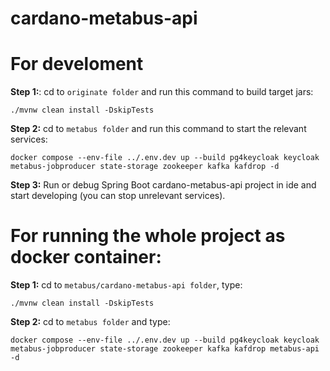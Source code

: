 # cardano-metabus-api

# For develoment
**Step 1:**: cd to `originate folder` and run this command to build target jars:
```
./mvnw clean install -DskipTests
```

**Step 2:** cd to `metabus folder` and run this command to start the relevant services:

```
docker compose --env-file ../.env.dev up --build pg4keycloak keycloak metabus-jobproducer state-storage zookeeper kafka kafdrop -d
```


**Step 3:** Run or debug Spring Boot cardano-metabus-api project in ide and start developing (you can stop unrelevant services).

# For running the whole project as docker container:
**Step 1:** cd to `metabus/cardano-metabus-api folder`, type:

```
./mvnw clean install -DskipTests
```

**Step 2:** cd to `metabus folder` and type:

```
docker compose --env-file ../.env.dev up --build pg4keycloak keycloak metabus-jobproducer state-storage zookeeper kafka kafdrop metabus-api -d
```
